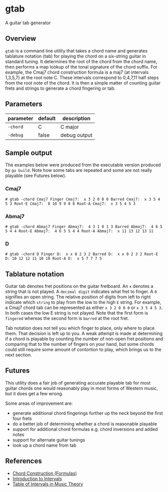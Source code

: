 # gtab

A guitar tab generator

## Overview

`gtab` is a command line utility that takes a chord name and generates tablature notation (tab) for playing the chord on a six-string guitar in standard tuning. It determines the root of the chord from the chord name, then performs a map lookup of the tonal signature of the chord suffix. For example, the Cmaj7 chord construction formula is a maj7 (at intervals 1,3,5,7) at the root note C. These intervals correspond to 0,4,7,11 half steps from the root note of the chord. It is then a simple matter of counting guitar frets and strings to generate a chord fingering or tab.

## Parameters

| parameter | default | description  |
|-----------|---------|--------------|
| `-chord`  |    C    | C major      |
| `-debug`  |  false  | debug output |

## Sample output

The examples below were produced from the executable version produced by `go build`. Note how some tabs are repeated and some are not really playable (see Futures below).

### Cmaj7
`# gtab -chord Cmaj7
Finger Cmaj7:  x 3 2 0 0 0
Barred Cmaj7:  x 3 5 4 5 3
Root-E Cmaj7:  8 10 9 9 8 8
Root-A Cmaj7:  x 3 5 4 5 3`

### Abmaj7
`# gtab -chord Abmaj7
Finger Abmaj7:  4 3 1 0 1 3
Barred Abmaj7:  4 6 5 5 4 4
Root-E Abmaj7:  4 6 5 5 4 4
Root-A Abmaj7:  x 11 13 12 13 11`

### D
`# gtab -chord D
Finger D:  x x 0 2 3 2
Barred D:  x x 0 2 3 2
Root-E D: 10 12 12 11 10 10
Root-A D:  x 5 7 7 7 5`

## Tablature notation

Guitar tab denotes fret positions on the guitar fretboard. An `x` denotes a string that is not played. A `decimal digit` indicates what fret to finger. A `0` signifies an open string. The relative position of digits from left to right indicate which `string` to play from the low to the high `E` string. For example, a Cmaj7 chord tab can be represented as either `x 3 2 0 0 0` or `x 3 5 4 5 3`. In both cases the low E string is not played. Note that the first form is `fingered` whereas the second form is `barred` at the root fret.

Tab notation does not tell you which finger to place, only where to place them. That decision is left up to you. A weak attempt is made at determining if a chord is playable by counting the number of non-open fret positions and comparing that to the number of fingers on your hand, but some chords could still require some amount of contortion to play, which brings us to the next section.

## Futures

This utility does a fair job of generating accurate playable tab for most guitar chords one would reasonably play in most forms of Western music, but it does get a few wrong.

Some areas of improvement are:
- generate additional chord fingerings further up the neck beyond the first four frets
- do a better job of determining whether a chord is reasonable playable
- support for additional chord formulas e.g. chord inversions and added notes
- support for alternate guitar tunings
- look up a chord name from tab

## References

- [Chord Construction (Formulas)](https://tedgreene.com/images/lessons/fundamentals/ChordConstructionFormulas_1976-05-26.pdf)
- [Introduction to Intervals](https://musictheory.pugetsound.edu/mt21c/IntervalsIntroduction.html)
- [Table of Intervals in Music Theory](https://www.liveabout.com/table-of-intervals-2455915)
